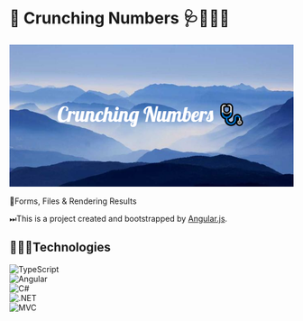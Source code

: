 # 🔢 Crunching Numbers 🩺👨🏻‍⚕️

![CrunchingNumbers](./src/assets/Crunching_Numbers.png)


📒Forms, Files & Rendering Results


⏭This is a project created and bootstrapped by [Angular.js](https://angular.io/).


## 👩🏻‍💻Technologies

![TypeScript](https://img.shields.io/badge/-Typescript-007acc?style=for-the-badge&labelColor=black&logo=typescript&logoColor=007acc)
<br>
![Angular](https://img.shields.io/badge/angular-%2320232a.svg?style=for-the-badge&logo=angular&logoColor=%2361DAFB&labelColor=black)
<br>
![C#](https://img.shields.io/badge/Sharp-2596be.svg?style=for-the-badge&logo=C#&logoColor=white)
<br>
![.NET](https://img.shields.io/badge/.NET-%2320232a.svg?style=for-the-badge&logo=.net&logoColor=03adfc)
<br>
![MVC](https://img.shields.io/badge/MVC-%23F34F96.svg?style=for-the-badge&logo=MVC&logoColor=white)


